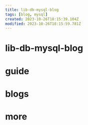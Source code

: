 ```yaml
---
title: lib-db-mysql-blog
tags: [blog, mysql]
created: 2023-10-26T18:15:39.104Z
modified: 2023-10-26T18:15:59.781Z
---
```


# lib-db-mysql-blog

# guide

# blogs

# more
